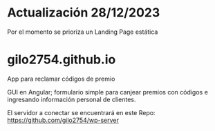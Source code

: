 # Actualización 28/12/2023
Por el momento se prioriza un Landing Page estática

# gilo2754.github.io
App para reclamar códigos de premio

GUI en Angular; formulario simple para canjear premios con códigos e ingresando información personal de clientes.

El servidor a conectar se encuentrará en este Repo: https://github.com/gilo2754/wp-server
